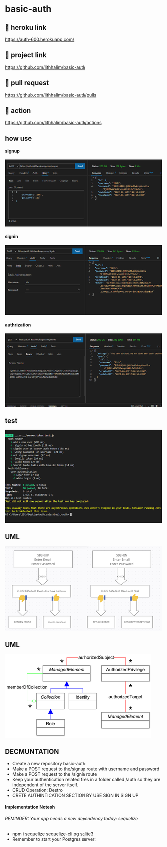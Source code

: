# basic-auth

## 🚀 heroku link 
https://auth-600.herokuapp.com/
## 🚀 project link
https://github.com/lithhalim/basic-auth
## 🚀 pull request
https://github.com/lithhalim/basic-auth/pulls
## 🚀 action
https://github.com/lithhalim/basic-auth/actions

## how use
#### signup
![](./assest/signup3.png)
#### signin
![](./assest/signin3.png)
#### authrization
![](./assest/secret3.png)

## test 
![](./assest/test%201.png)

## UML 
![](./assest/uml.png)
## UML 
![](./assest/uml%20authrization.png)


## DECMUNTATION

- Create a new repository basic-auth
- Make a POST request to the/signup route with username and password
- Make a POST request to the /signin route
- Keep your authentication related files in a folder called /auth so they are independent of the server itself.
- CRUD Operation: Destro
- CRETE AUTHINTICATION SECTION BY USE SIGN IN SIGN UP 

#### Implementation Notesh
 ###### REMINDER: Your app needs a new dependency today: sequelize
 - npm i sequelize sequelize-cli pg sqlite3
 - Remember to start your Postgres server:

